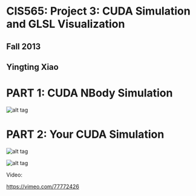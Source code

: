 CIS565: Project 3: CUDA Simulation and GLSL Visualization
===
Fall 2013
---
Yingting Xiao
---

PART 1: CUDA NBody Simulation
===

![alt tag](https://raw.github.com/YingtingXiao/Project3-Simulation/master/screenshots/NBody.PNG)


PART 2: Your CUDA Simulation
===

![alt tag](https://raw.github.com/YingtingXiao/Project3-Simulation/master/screenshots/Cloth1.PNG)

![alt tag](https://raw.github.com/YingtingXiao/Project3-Simulation/master/screenshots/Cloth2.PNG)

Video:

https://vimeo.com/77772426